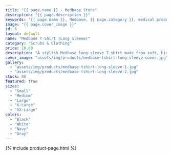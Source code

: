 ```yaml
---
title: "{{ page.name }} - Medbase Store"
description: "{{ page.description }}"
keywords: "{{ page.name }}, Medbase, {{ page.category }}, medical products, healthcare, {{ page.keywords }}"
image: "{{ page.cover_image }}"
id: 6
layout: default
name: "Medbase T-Shirt (Long Sleeve)"
category: "Scrubs & Clothing"
price: 10.00
description: "A stylish Medbase long-sleeve T-shirt made from soft, high-quality cotton. Ideal for layering or cooler weather, and great for medical students who want to show their school pride."
cover_image: "assets/img/products/medbase-tshirt-long-sleeve-cover.jpg"
gallery:
  - "assets/img/products/medbase-tshirt-long-sleeve-1.jpg"
  - "assets/img/products/medbase-tshirt-long-sleeve-2.jpg"
stock: 80
featured: true
sizes:
  - "Small"
  - "Medium"
  - "Large"
  - "X-Large"
  - "XX-Large"
colors:
  - "Black"
  - "White"
  - "Navy"
  - "Gray"
---
```

{% include product-page.html %}